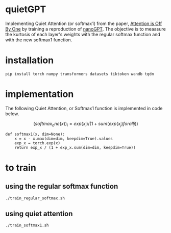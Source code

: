 # quietGPT

Implementing Quiet Attention (or softmax1) from the paper, [Attention is Off By One](https://www.evanmiller.org/attention-is-off-by-one.html) by training a reproduction of [nanoGPT](https://github.com/karpathy/nanoGPT). The objective is to meaasure the kurtosis of each layer's weights with the regular softmax function and with the new softmax1 function.

# installation
`pip install torch numpy transformers datasets tiktoken wandb tqdm`

# implementation
The following Quiet Attention, or Softmax1 function is implemented in code below.
```math
(softmax_one(x))_i = exp(x_i) / (1 + sum(exp(x_j) for all j))
```
```
def softmax1(x, dim=None):
    x = x - x.max(dim=dim, keepdim=True).values
    exp_x = torch.exp(x)
    return exp_x / (1 + exp_x.sum(dim=dim, keepdim=True))
```

# to train
## using the regular softmax function
`./train_regular_softmax.sh`

## using quiet attention
`./train_softmax1.sh`

